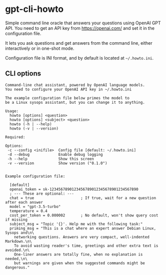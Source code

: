 # gpt-cli-howto

Simple command line oracle that answers your questions using OpenAI GPT API.
You need to get an API key from https://openai.com/ and set it in the
configuration file.

It lets you ask questions and get answers from the command line, either
interactively or in one-shot mode.

Configuration file is INI format, and by default is located at `~/.howto.ini`.

## CLI options

```
Command-line chat assistant, powered by OpenAI language models.
You need to configure your OpenAI API key in ~/.howto.ini

The example configuration file below primes the model to
be a Linux sysops assistant, but you can change it to anything.

Usage:
  howto [options] <question>
  howto [options] <subject> <question>
  howto (-h | --help)
  howto (-v | --version)

Required:

Options:
 -c --config <inifile>  Config file [default: ~/.howto.ini]
 -d --debug             Enable debug logging
 -h --help              Show this screen
 -v --version           Show version ("0.1.0")


Example configuration file:

  [default]
  openai_token = sk-1234567890123456789012345678901234567890
  ; --- These are optional: ---
  chat = true                     ; If true, wait for a new question after each answer
  model = "gpt-3.5-turbo"
  temperature = 0.4
  cost_per_token = 0.000002       ; No default, won't show query cost if missing
  subject_msg = "Topic '{}'. Help me with the following task:"
  priming_msg = "This is a chat where an expert answer Debian Linux, Sysops and\n\
    networking questions. Answers are very compact, well-indented Markdown.\n\
    To avoid wasting reader's time, greetings and other extra text is avoided.\n\
    One-liner answers are totally fine, when no explanation is needed,\n\
    but warnings are given when the suggested commands might be dangerous."
```

